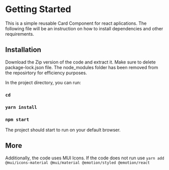 # Getting Started 

This is a simple reusable Card Component for react aplications.
The following file will be an instruction on how to install dependencies and other requirements.

## Installation

Download the Zip version of the code and extract it.
Make sure to delete package-lock.json file.
The node_modules folder has been removed from the reposirtory for efficiency purposes.

In the project directory, you can run:

### `cd`
### `yarn install`
### `npm start`

The project should start to run on your default browser.

## More

Additionally, the code uses MUI Icons.
If the code does not run use `yarn add @mui/icons-material @mui/material @emotion/styled @emotion/react` 

